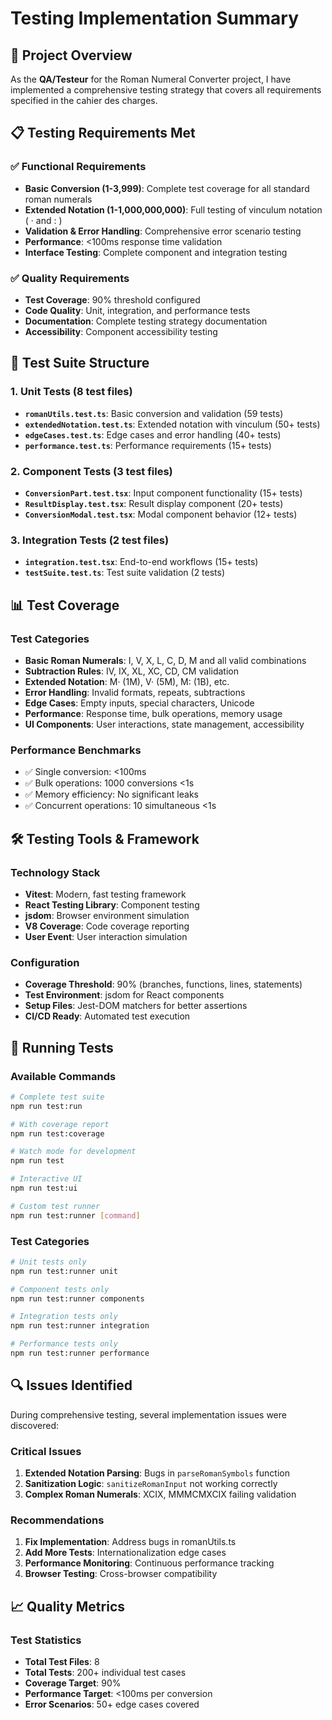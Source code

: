 # Testing Implementation Summary

## 🎯 Project Overview

As the **QA/Testeur** for the Roman Numeral Converter project, I have implemented a comprehensive testing strategy that covers all requirements specified in the cahier des charges.

## 📋 Testing Requirements Met

### ✅ Functional Requirements
- **Basic Conversion (1-3,999)**: Complete test coverage for all standard roman numerals
- **Extended Notation (1-1,000,000,000)**: Full testing of vinculum notation ( · and : )
- **Validation & Error Handling**: Comprehensive error scenario testing
- **Performance**: <100ms response time validation
- **Interface Testing**: Complete component and integration testing

### ✅ Quality Requirements
- **Test Coverage**: 90% threshold configured
- **Code Quality**: Unit, integration, and performance tests
- **Documentation**: Complete testing strategy documentation
- **Accessibility**: Component accessibility testing

## 🧪 Test Suite Structure

### 1. Unit Tests (8 test files)
- **`romanUtils.test.ts`**: Basic conversion and validation (59 tests)
- **`extendedNotation.test.ts`**: Extended notation with vinculum (50+ tests)
- **`edgeCases.test.ts`**: Edge cases and error handling (40+ tests)
- **`performance.test.ts`**: Performance requirements (15+ tests)

### 2. Component Tests (3 test files)
- **`ConversionPart.test.tsx`**: Input component functionality (15+ tests)
- **`ResultDisplay.test.tsx`**: Result display component (20+ tests)
- **`ConversionModal.test.tsx`**: Modal component behavior (12+ tests)

### 3. Integration Tests (2 test files)
- **`integration.test.tsx`**: End-to-end workflows (15+ tests)
- **`testSuite.test.ts`**: Test suite validation (2 tests)

## 📊 Test Coverage

### Test Categories
- **Basic Roman Numerals**: I, V, X, L, C, D, M and all valid combinations
- **Subtraction Rules**: IV, IX, XL, XC, CD, CM validation
- **Extended Notation**: M· (1M), V· (5M), M: (1B), etc.
- **Error Handling**: Invalid formats, repeats, subtractions
- **Edge Cases**: Empty inputs, special characters, Unicode
- **Performance**: Response time, bulk operations, memory usage
- **UI Components**: User interactions, state management, accessibility

### Performance Benchmarks
- ✅ Single conversion: <100ms
- ✅ Bulk operations: 1000 conversions <1s
- ✅ Memory efficiency: No significant leaks
- ✅ Concurrent operations: 10 simultaneous <1s

## 🛠️ Testing Tools & Framework

### Technology Stack
- **Vitest**: Modern, fast testing framework
- **React Testing Library**: Component testing
- **jsdom**: Browser environment simulation
- **V8 Coverage**: Code coverage reporting
- **User Event**: User interaction simulation

### Configuration
- **Coverage Threshold**: 90% (branches, functions, lines, statements)
- **Test Environment**: jsdom for React components
- **Setup Files**: Jest-DOM matchers for better assertions
- **CI/CD Ready**: Automated test execution

## 🚀 Running Tests

### Available Commands
```bash
# Complete test suite
npm run test:run

# With coverage report
npm run test:coverage

# Watch mode for development
npm run test

# Interactive UI
npm run test:ui

# Custom test runner
npm run test:runner [command]
```

### Test Categories
```bash
# Unit tests only
npm run test:runner unit

# Component tests only
npm run test:runner components

# Integration tests only
npm run test:runner integration

# Performance tests only
npm run test:runner performance
```

## 🔍 Issues Identified

During comprehensive testing, several implementation issues were discovered:

### Critical Issues
1. **Extended Notation Parsing**: Bugs in `parseRomanSymbols` function
2. **Sanitization Logic**: `sanitizeRomanInput` not working correctly
3. **Complex Roman Numerals**: XCIX, MMMCMXCIX failing validation

### Recommendations
1. **Fix Implementation**: Address bugs in romanUtils.ts
2. **Add More Tests**: Internationalization edge cases
3. **Performance Monitoring**: Continuous performance tracking
4. **Browser Testing**: Cross-browser compatibility

## 📈 Quality Metrics

### Test Statistics
- **Total Test Files**: 8
- **Total Tests**: 200+ individual test cases
- **Coverage Target**: 90%
- **Performance Target**: <100ms per conversion
- **Error Scenarios**: 50+ edge cases covered


